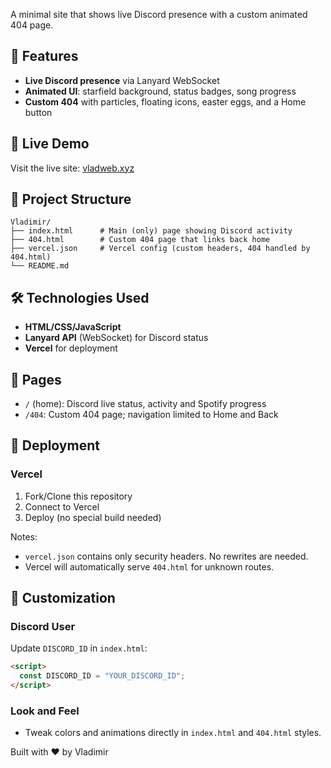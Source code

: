 A minimal site that shows live Discord presence with a custom animated 404 page.

## 🌟 Features

- **Live Discord presence** via Lanyard WebSocket
- **Animated UI**: starfield background, status badges, song progress
- **Custom 404** with particles, floating icons, easter eggs, and a Home button

## 🚀 Live Demo

Visit the live site: [vladweb.xyz](https://vladweb.xyz)

## 📁 Project Structure

```
Vladimir/
├── index.html      # Main (only) page showing Discord activity
├── 404.html        # Custom 404 page that links back home
├── vercel.json     # Vercel config (custom headers, 404 handled by 404.html)
└── README.md
```

## 🛠️ Technologies Used

- **HTML/CSS/JavaScript**
- **Lanyard API** (WebSocket) for Discord status
- **Vercel** for deployment

## 🎯 Pages

- `/` (home): Discord live status, activity and Spotify progress
- `/404`: Custom 404 page; navigation limited to Home and Back

## 🚀 Deployment

### Vercel

1. Fork/Clone this repository
2. Connect to Vercel
3. Deploy (no special build needed)

Notes:
- `vercel.json` contains only security headers. No rewrites are needed.
- Vercel will automatically serve `404.html` for unknown routes.

## 🎨 Customization

### Discord User
Update `DISCORD_ID` in `index.html`:
```html
<script>
  const DISCORD_ID = "YOUR_DISCORD_ID";
</script>
```

### Look and Feel
- Tweak colors and animations directly in `index.html` and `404.html` styles.

Built with ❤️ by Vladimir
